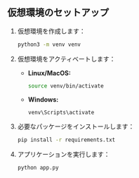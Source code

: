 
## 仮想環境のセットアップ

1. 仮想環境を作成します：

    ```bash
    python3 -m venv venv
    ```

2. 仮想環境をアクティベートします：

    - **Linux/MacOS:**
    
        ```bash
        source venv/bin/activate
        ```
    
    - **Windows:**
    
        ```bash
        venv\Scripts\activate
        ```

3. 必要なパッケージをインストールします：

    ```bash
    pip install -r requirements.txt
    ```

4. アプリケーションを実行します：

    ```bash
    python app.py
    ```